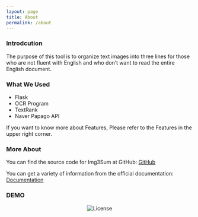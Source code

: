 ```yaml
---
layout: page
title: About
permalink: /about
---
```


### Introdcution
The purpose of this tool is to organize text images into three lines for 
those who are not fluent with English and who don’t want to read the entire English document.

### What We Used
* Flask
* OCR Program
* TextRank
* Naver Papago API

If you want to know more about Features, Please refer to the Features in the upper right corner.


### More About
You can find the source code for Img3Sum at GitHub:
[GitHub](https://github.com/Lainshower/Img3Sum)

You can get a variety of information from the official documentation:
[Documentation](https://img3sum.readthedocs.io/en/main/)


### DEMO
<p align="center">
        <img alt="License" src="https://camo.githubusercontent.com/e2ee2a3912e0d3d4dd98b12d992868023a6c64252ebc49395320d16ab940bd41/68747470733a2f2f696d673373756d2e72656164746865646f63732e696f2f656e2f6c61746573742f5f696d616765732f496d673353756d44656d6f2e6a706567">
</p> 